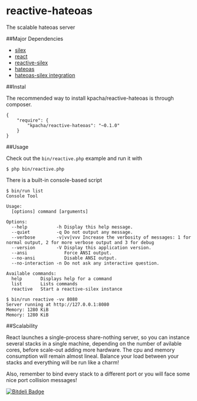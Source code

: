 reactive-hateoas
================

The scalable hateoas server

##Major Dependencies

* [silex](http://silex.sensiolabs.org/documentation)
* [react](http://reactphp.org/)
* [reactive-silex](http://github.com/kpacha/reactive-silex)
* [hateoas](http://hateoas-php.org/)
* [hateoas-silex integration](http://github.com/mcuadros/silex-hateoas)

##Instal

The recommended way to install kpacha/reactive-hateoas is through composer.

    {
        "require": {
            "kpacha/reactive-hateoas": "~0.1.0"
        }
    }

##Usage

Check out the `bin/reactive.php` example and run it with

    $ php bin/reactive.php

There is a built-in console-based script

    $ bin/run list
    Console Tool

    Usage:
      [options] command [arguments]

    Options:
      --help           -h Display this help message.
      --quiet          -q Do not output any message.
      --verbose        -v|vv|vvv Increase the verbosity of messages: 1 for normal output, 2 for more verbose output and 3 for debug
      --version        -V Display this application version.
      --ansi              Force ANSI output.
      --no-ansi           Disable ANSI output.
      --no-interaction -n Do not ask any interactive question.

    Available commands:
      help       Displays help for a command
      list       Lists commands
      reactive   Start a reactive-silex instance

    $ bin/run reactive -vv 8080
    Server running at http://127.0.0.1:8080
    Memory: 1280 KiB
    Memory: 1280 KiB

##Scalability

React launches a single-process share-nothing server, so you can instance several stacks in a single 
machine, depending on the number of avilable cores, before scale-out adding more hardware. The cpu 
and memory consumption will remain almost lineal. Balance your load between your stacks and everything 
will be run like a charm!

Also, remember to bind every stack to a different port or you will face some nice port collision messages!

[![Bitdeli Badge](https://d2weczhvl823v0.cloudfront.net/kpacha/reactive-hateoas/trend.png)](https://bitdeli.com/free "Bitdeli Badge")